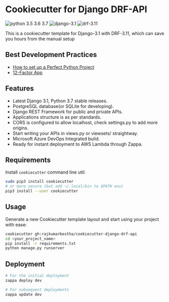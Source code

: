 # Cookiecutter for Django DRF-API
![python 3.5 3.6 3.7](https://img.shields.io/badge/python-3.5%20%7C%203.6%20%7C%203.7-blue) ![django-3.1](https://img.shields.io/badge/django-v3.1-green) ![drf-3.11](https://img.shields.io/badge/django--rest--framework-v3.11-green)

This is a cookiecutter template for Django-3.1 with DRF-3.11, which can save you hours from the manual setup

## Best Development Practices 
- [How to set up a Perfect Python Project](https://sourcery.ai/blog/python-best-practices/)
- [12-Factor App](https://12factor.net/pt_br/)

## Features

* Latest Django 3.1, Python 3.7 stable releases.
* PostgreSQL database(or SQLite for developing).
* Django REST Framework for public and private APIs.
* Applications structure is as per standards.
* CORS is configured to allow localhost, check settings.py to add more origins.
* Start writing your APIs in views.py or viewsets/ straightway.
* Microsoft Azure DevOps Integrated build.
* Ready for instant deployment to AWS Lambda through Zappa.

## Requirements

Install `cookiecutter` command line util:

```bash
sudo pip3 install cookiecutter
# or more secure (but add ~/.local/bin to $PATH env)
pip3 install --user cookiecutter
```

## Usage
Generate a new Cookiecutter template layout and start using your project with ease:

```bash
cookiecutter gh:rajkumarbestha/cookiecutter-django-drf-api
cd <your_project_name>
pip install -r requirements.txt
python manage.py runserver
```

## Deployment
```bash
# For the initial deployment
zappa deploy dev

# For subsequent deployments
zappa update dev
```


